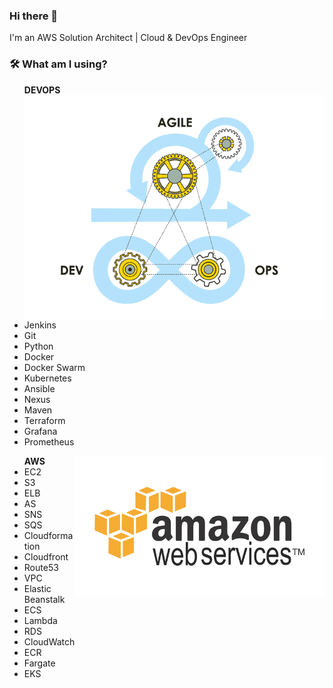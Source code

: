 ### Hi there 👋
I'm an AWS Solution Architect | Cloud & DevOps Engineer 

### 🛠  What am I using?

<ul> <strong>DEVOPS</strong>   <img src="https://github.com/ahmtcnsvr/ahmtcnsvr/blob/main/DevOps.gif" alt="devops" width=480 height=auto align="right">
 <li>Jenkins</li>
 <li>Git</li>
 <li>Python</li>
 <li>Docker</li>
 <li>Docker Swarm</li>
 <li>Kubernetes</li>
 <li>Ansible</li>
 <li>Nexus</li>
 <li>Maven</li>
 <li>Terraform</li>
 <li>Grafana</li>
 <li>Prometheus</li>
 </ul>

<img src="https://github.com/ahmtcnsvr/ahmtcnsvr/blob/main/AWS.gif" alt="aws" width=400 height=auto align="right">

<ul > <strong>AWS</strong>
 <li>EC2</li>
 <li>S3</li>
 <li>ELB</li>
 <li>AS</li>
 <li>SNS</li>
 <li>SQS</li>
 <li>Cloudformation</li>
 <li>Cloudfront</li>
 <li>Route53</li>
 <li>VPC</li>  
 <li>Elastic Beanstalk</li>
 <li>ECS</li>
 <li>Lambda</li>
 <li>RDS</li>
 <li>CloudWatch</li>
 <li>ECR</li>
 <li>Fargate</li>
 <li>EKS</li>
 </ul>
<!--
**ahmtcnsvr/ahmtcnsvr** is a ✨ _special_ ✨ repository because its `README.md` (this file) appears on your GitHub profile.

Here are some ideas to get you started:

- 🔭 I’m currently working on ...
- 🌱 I’m currently learning ...
- 👯 I’m looking to collaborate on ...
- 🤔 I’m looking for help with ...
- 💬 Ask me about ...
- 📫 How to reach me: ...
- 😄 Pronouns: ...
- ⚡ Fun fact: ...
-->
